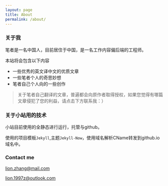 ```yaml
---
layout: page
title: About
permalink: /about/
---
```


### 关于我

笔者是一名中国人，目前居住于中国，是一名工作内容偏后端的工程师。

本站将会包含以下内容

- 一些优秀的英文译中文的优质文章
- 一些笔者个人的奇思妙想
- 笔者自己个人向的一些创作

> 关于笔者自己翻译的文章，普遍都会向原作者取得授权，如果您觉得有哪篇文章侵犯了您的利益，请点击下方联系我：）


### 关于小站用的技术

小站目前使用的全静态进行运行，托管与github。

使用的项目模板`Jekyll`,主题`Jekyll-Now`，使用域名解析CName转发到github.io域名中。



### Contact me

[lion.zhang@mail.com](mailto:lion.zhang@mail.com)

[lion.1997z@outlook.com](mailto:lion.1997z@outlook.com)
